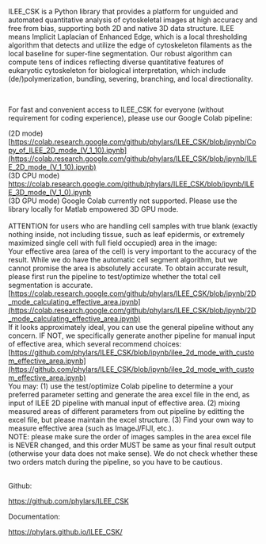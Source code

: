 ILEE_CSK is a Python library that provides a platform for unguided and automated quantitative analysis of cytoskeletal images at high accuracy and free from bias, supporting both 2D and native 3D data structure. ILEE means Implicit Laplacian of Enhanced Edge, which is a local thresholding algorithm that detects and utilize the edge of cytoskeleton filaments as the local baseline for super-fine segmentation. Our robust algorithm can compute tens of indices reflecting diverse quantitative features of eukaryotic cytoskeleton for biological interpretation, which include (de/)polymerization, bundling, severing, branching, and local directionality. 

<br/>

For fast and convenient access to ILEE_CSK for everyone (without requirement for coding experience), please use our Google Colab pipeline:

(2D mode)
<br/>
[https://colab.research.google.com/github/phylars/ILEE_CSK/blob/ipynb/Copy_of_ILEE_2D_mode_(V_1_10).ipynb](https://colab.research.google.com/github/phylars/ILEE_CSK/blob/ipynb/ILEE_2D_mode_(V_1_10).ipynb)
<br/>
(3D CPU mode)
<br/>
https://colab.research.google.com/github/phylars/ILEE_CSK/blob/ipynb/ILEE_3D_mode_(V_1_0).ipynb
<br/>
(3D GPU mode) Google Colab currently not supported. Please use the library locally for Matlab empowered 3D GPU mode.
<br/>
<br/>
ATTENTION for users who are handling cell samples with true blank (exactly nothing inside, not including tissue, such as leaf epidermis, or extremely maximized single cell with full field occupied) area in the image:
<br/>
Your effective area (area of the cell) is very important to the accuracy of the result. While we do have the automatic cell segment algorithm, but we cannot promise the area is absolutely accurate. To obtain accurate result, please first run the pipeline to test/optimize whether the total cell segmentation is accurate.
<br/>
[https://colab.research.google.com/github/phylars/ILEE_CSK/blob/ipynb/2D_mode_calculating_effective_area.ipynb](https://colab.research.google.com/github/phylars/ILEE_CSK/blob/ipynb/2D_mode_calculating_effective_area.ipynb)
<br/>
If it looks approximately ideal, you can use the general pipeline without any concern. IF NOT, we specifically generate another pipeline for manual input of effective area, which several recommend choices:
<br/>
[https://github.com/phylars/ILEE_CSK/blob/ipynb/ilee_2d_mode_with_custom_effective_area.ipynb](https://github.com/phylars/ILEE_CSK/blob/ipynb/ilee_2d_mode_with_custom_effective_area.ipynb)
<br/>
You may: (1) use the test/optimize Colab pipeline to determine a your preferred parameter setting and generate the area excel file in the end, as input of ILEE 2D pipeline with manual input of effective area. (2) mixing measured areas of different parameters from out pipeline by editting the excel file, but please maintain the excel structure. (3) Find your own way to measure effective area (such as ImageJ/FIJI, etc.).
<br/>
NOTE: please make sure the order of images samples in the area excel file is NEVER changed, and this order MUST be same as your final result output (otherwise your data does not make sense). We do not check whether these two orders match during the pipeline, so you have to be cautious.


<br/>
Github:

https://github.com/phylars/ILEE_CSK

Documentation:

https://phylars.github.io/ILEE_CSK/

